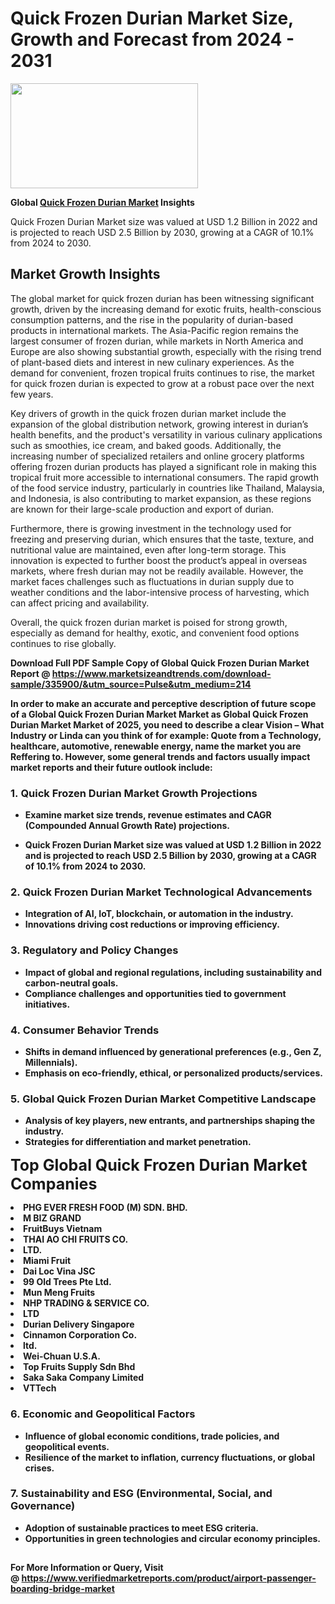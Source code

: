 <H1>Quick Frozen Durian Market Size, Growth and Forecast from 2024 - 2031</H1><img class="aligncenter size-medium wp-image-584254" src="https://thirdeyenews.in/wp-content/uploads/2024/09/Global-Market-Research-300x168.jpeg" alt="" width="300" height="168" /><p><strong>Global&nbsp;<a href="https://www.marketsizeandtrends.com/download-sample/335900/&amp;utm_source=Pulse&amp;utm_medium=214">Quick Frozen Durian Market</a> Insights</strong></p><p>Quick Frozen Durian Market size was valued at USD 1.2 Billion in 2022 and is projected to reach USD 2.5 Billion by 2030, growing at a CAGR of 10.1% from 2024 to 2030.</p><p><h2>Market Growth Insights</h2> <p>The global market for quick frozen durian has been witnessing significant growth, driven by the increasing demand for exotic fruits, health-conscious consumption patterns, and the rise in the popularity of durian-based products in international markets. The Asia-Pacific region remains the largest consumer of frozen durian, while markets in North America and Europe are also showing substantial growth, especially with the rising trend of plant-based diets and interest in new culinary experiences. As the demand for convenient, frozen tropical fruits continues to rise, the market for quick frozen durian is expected to grow at a robust pace over the next few years.</p> <p><strong></strong></p> <p>Key drivers of growth in the quick frozen durian market include the expansion of the global distribution network, growing interest in durian’s health benefits, and the product's versatility in various culinary applications such as smoothies, ice cream, and baked goods. Additionally, the increasing number of specialized retailers and online grocery platforms offering frozen durian products has played a significant role in making this tropical fruit more accessible to international consumers. The rapid growth of the food service industry, particularly in countries like Thailand, Malaysia, and Indonesia, is also contributing to market expansion, as these regions are known for their large-scale production and export of durian.</p> <p>Furthermore, there is growing investment in the technology used for freezing and preserving durian, which ensures that the taste, texture, and nutritional value are maintained, even after long-term storage. This innovation is expected to further boost the product’s appeal in overseas markets, where fresh durian may not be readily available. However, the market faces challenges such as fluctuations in durian supply due to weather conditions and the labor-intensive process of harvesting, which can affect pricing and availability.</p> <p>Overall, the quick frozen durian market is poised for strong growth, especially as demand for healthy, exotic, and convenient food options continues to rise globally.</p> <p><strong></p><p><span class=""><strong>Download Full PDF Sample Copy of Global Quick Frozen Durian Market Report</strong> @ <a href="https://www.marketsizeandtrends.com/download-sample/335900/&amp;utm_source=Pulse&amp;utm_medium=214" target="_blank">https://www.marketsizeandtrends.com/download-sample/335900/&amp;utm_source=Pulse&amp;utm_medium=214</a></span></p><p>In order to make an accurate and perceptive description of future scope of a Global&nbsp;Quick Frozen Durian Market Market as Global&nbsp;Quick Frozen Durian Market Market of 2025, you need to describe a clear Vision &ndash; What Industry or Linda can you think of for example: Quote from a Technology, healthcare, automotive, renewable energy, name the market you are Reffering to. However, some general trends and factors usually impact market reports and their future outlook include:</p><h3>1.&nbsp;<strong>Quick Frozen Durian Market Growth Projections</strong></h3><ul><li>Examine market size trends, revenue estimates and CAGR (Compounded Annual Growth Rate) projections.</li><li><p>Quick Frozen Durian Market size was valued at USD 1.2 Billion in 2022 and is projected to reach USD 2.5 Billion by 2030, growing at a CAGR of 10.1% from 2024 to 2030.</p></li></ul><h3>2.&nbsp;<strong>Quick Frozen Durian Market Technological Advancements</strong></h3><ul><li>Integration of AI, IoT, blockchain, or automation in the industry.</li><li>Innovations driving cost reductions or improving efficiency.</li></ul><h3>3.&nbsp;<strong>Regulatory and Policy Changes</strong></h3><ul><li>Impact of global and regional regulations, including sustainability and carbon-neutral goals.</li><li>Compliance challenges and opportunities tied to government initiatives.</li></ul><h3>4.&nbsp;<strong>Consumer Behavior Trends</strong></h3><ul><li>Shifts in demand influenced by generational preferences (e.g., Gen Z, Millennials).</li><li>Emphasis on eco-friendly, ethical, or personalized products/services.</li></ul><h3>5.&nbsp;<strong>Global Quick Frozen Durian Market Competitive Landscape</strong></h3><ul><li>Analysis of key players, new entrants, and partnerships shaping the industry.</li><li>Strategies for differentiation and market penetration.</li></ul><p data-pm-slice="1 1 []"><span style="color: inherit; font-family: inherit; font-size: 25px;">Top Global Quick Frozen Durian Market Companies</span></p><div class="" data-test-id=""><p><li>PHG EVER FRESH FOOD (M) SDN. BHD.</li><li> M BIZ GRAND</li><li> FruitBuys Vietnam</li><li> THAI AO CHI FRUITS CO.</li><li> LTD.</li><li> Miami Fruit</li><li> Dai Loc Vina JSC</li><li> 99 Old Trees Pte Ltd.</li><li> Mun Meng Fruits</li><li> NHP TRADING & SERVICE CO.</li><li> LTD</li><li> Durian Delivery Singapore</li><li> Cinnamon Corporation Co.</li><li>ltd.</li><li> Wei-Chuan U.S.A.</li><li> Top Fruits Supply Sdn Bhd</li><li> Saka Saka Company Limited</li><li> VTTech</li></p></div><h3>6.&nbsp;<strong>Economic and Geopolitical Factors</strong></h3><ul><li>Influence of global economic conditions, trade policies, and geopolitical events.</li><li>Resilience of the market to inflation, currency fluctuations, or global crises.</li></ul><h3>7.&nbsp;<strong>Sustainability and ESG (Environmental, Social, and Governance)</strong></h3><ul><li>Adoption of sustainable practices to meet ESG criteria.</li><li>Opportunities in green technologies and circular economy principles.</li></ul><h2><strong style="font-size: 14px;">For More Information or Query, Visit @&nbsp;</strong><a style="background-color: #ffffff; font-size: 14px;" href="https://www.marketsizeandtrends.com/report/quick-frozen-durian-market/" target="_blank">https://www.verifiedmarketreports.com/product/airport-passenger-boarding-bridge-market</a></h2>
